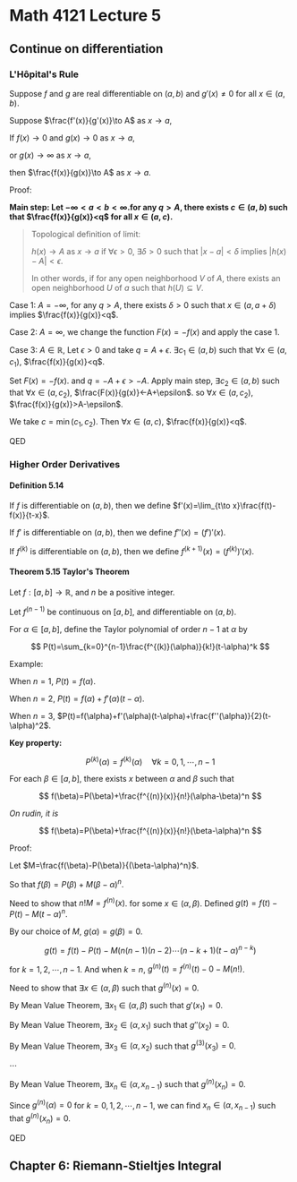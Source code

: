 # Math 4121 Lecture 5

## Continue on differentiation

### L'Hôpital's Rule

Suppose $f$ and $g$ are real differentiable on $(a,b)$ and $g'(x)\neq 0$ for all $x\in (a,b)$.

Suppose $\frac{f'(x)}{g'(x)}\to A$ as $x\to a$,

If $f(x)\to 0$ and $g(x)\to 0$ as $x\to a$,

or $g(x)\to \infty$ as $x\to a$,

then $\frac{f(x)}{g(x)}\to A$ as $x\to a$.

Proof:

**Main step: Let $-\infty<a<b<\infty$.for any $q>A$, there exists $c\in (a,b)$ such that $\frac{f(x)}{g(x)}<q$ for all $x\in (a,c)$.**

> Topological definition of limit:
>
> $h(x)\to A$ as $x\to a$ if $\forall \epsilon>0$, $\exists \delta>0$ such that $|x-a|<\delta$ implies $|h(x)-A|<\epsilon$.
>
> In other words, if for any open neighborhood $V$ of $A$, there exists an open neighborhood $U$ of $a$ such that $h(U)\subseteq V$.

Case 1: $A=-\infty$, for any $q>A$, there exists $\delta>0$ such that $x\in (a,a+\delta)$ implies $\frac{f(x)}{g(x)}<q$.

Case 2: $A=\infty$, we change the function $F(x)=-f(x)$ and apply the case 1.

Case 3: $A\in \mathbb{R}$, Let $\epsilon>0$ and take $q=A+\epsilon$. $\exists c_1\in (a,b)$ such that $\forall x\in (a,c_1)$, $\frac{f(x)}{g(x)}<q$.

Set $F(x)=-f(x)$. and $q=-A+\epsilon>-A$. Apply main step, $\exists c_2\in (a,b)$ such that $\forall x\in (a,c_2)$, $\frac{F(x)}{g(x)}<-A+\epsilon$. so $\forall x\in (a,c_2)$, $\frac{f(x)}{g(x)}>A-\epsilon$.

We take $c=\min(c_1,c_2)$. Then $\forall x\in (a,c)$, $\frac{f(x)}{g(x)}<q$.

QED

### Higher Order Derivatives

#### Definition 5.14

If $f$ is differentiable on $(a,b)$, then we define $f'(x)=\lim_{t\to x}\frac{f(t)-f(x)}{t-x}$.

If $f'$ is differentiable on $(a,b)$, then we define $f''(x)=(f')'(x)$.

If $f^{(k)}$ is differentiable on $(a,b)$, then we define $f^{(k+1)}(x)=(f^{(k)})'(x)$.

#### Theorem 5.15 Taylor's Theorem

Let $f:[a,b]\to \mathbb{R}$, and $n$ be a positive integer.

Let $f^{(n-1)}$ be continuous on $[a,b]$, and differentiable on $(a,b)$.

For $\alpha\in [a,b]$, define the Taylor polynomial of order $n-1$ at $\alpha$ by

$$
P(t)=\sum_{k=0}^{n-1}\frac{f^{(k)}(\alpha)}{k!}(t-\alpha)^k
$$

Example:

When $n=1$, $P(t)=f(\alpha)$.

When $n=2$, $P(t)=f(\alpha)+f'(\alpha)(t-\alpha)$.

When $n=3$, $P(t)=f(\alpha)+f'(\alpha)(t-\alpha)+\frac{f''(\alpha)}{2}(t-\alpha)^2$.

**Key property:**

$$
P^{(k)}(\alpha)=f^{(k)}(\alpha)\quad \forall k=0,1,\cdots,n-1
$$

For each $\beta\in [a,b]$, there exists $x$ between $\alpha$ and $\beta$ such that

$$
f(\beta)=P(\beta)+\frac{f^{(n)}(x)}{n!}(\alpha-\beta)^n
$$

_On rudin, it is_

$$
f(\beta)=P(\beta)+\frac{f^{(n)}(x)}{n!}(\beta-\alpha)^n
$$

Proof:

Let $M=\frac{f(\beta)-P(\beta)}{(\beta-\alpha)^n}$.

So that $f(\beta)=P(\beta)+M(\beta-\alpha)^n$.

Need to show that $n!M=f^{(n)}(x)$. for some $x\in (\alpha,\beta)$. Defined $g(t)=f(t)-P(t)-M(t-\alpha)^n$.

By our choice of $M$, $g(\alpha)=g(\beta)=0$.

$$
g(t)=f(t)-P(t)-M(n(n-1)(n-2)\cdots(n-k+1)(t-\alpha)^{n-k})
$$

for $k=1,2,\cdots,n-1$. And when $k=n$, $g^{(n)}(t)=f^{(n)}(t)-0-M(n!)$.

Need to show that $\exists x\in (\alpha,\beta)$ such that $g^{(n)}(x)=0$.

By Mean Value Theorem, $\exists x_1\in (\alpha,\beta)$ such that $g'(x_1)=0$.

By Mean Value Theorem, $\exists x_2\in (\alpha,x_1)$ such that $g''(x_2)=0$.

By Mean Value Theorem, $\exists x_3\in (\alpha,x_2)$ such that $g^{(3)}(x_3)=0$.

$\cdots$

By Mean Value Theorem, $\exists x_n\in (\alpha,x_{n-1})$ such that $g^{(n)}(x_n)=0$.

Since $g^{(n)}(\alpha)=0$ for $k=0,1,2,\cdots,n-1$, we can find $x_n\in (\alpha,x_{n-1})$ such that $g^{(n)}(x_n)=0$.

QED

## Chapter 6: Riemann-Stieltjes Integral
